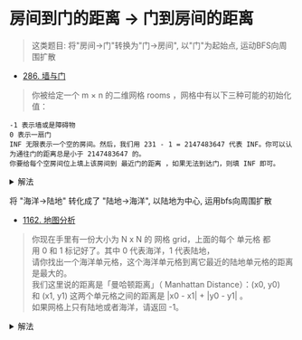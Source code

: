 # 房间到门的距离 -> 门到房间的距离

> 这类题目: 将"房间->门"转换为"门->房间", 以"门"为起始点, 运动BFS向周围扩散

- [286. 墙与门](https://leetcode-cn.com/problems/walls-and-gates/)
> 你被给定一个 m × n 的二维网格 rooms ，网格中有以下三种可能的初始化值：
> 
```
-1 表示墙或是障碍物
0 表示一扇门
INF 无限表示一个空的房间。然后，我们用 231 - 1 = 2147483647 代表 INF。你可以认为通往门的距离总是小于 2147483647 的。
你要给每个空房间位上填上该房间到 最近门的距离 ，如果无法到达门，则填 INF 即可。
```


<details>
    <summary>解法</summary>
    
```python
class Solution:
    def wallsAndGates(self, rooms: List[List[int]]) -> None:
        """
        Do not return anything, modify rooms in-place instead.
        """
        if not rooms or not rooms[0]: return rooms
        INF = 2147483647
        queue = collections.deque()
        rows, cols = len(rooms), len(rooms[0])
        for r, row in enumerate(rooms):
            for c, val in enumerate(row):
                # 把所有的门入列
                if val == 0: queue.append((r, c))
        
        def neibours(r, c):
            for nr, nc in ((r, c + 1), (r , c - 1), (r + 1, c), (r - 1, c)):
                if 0 <= nr < rows and 0 <= nc < cols:
                    yield nr, nc
        
        while queue:
            r, c = queue.popleft()
            for nr, nc in neibours(r, c):
                # 从门向周围bfs扩散搜索
                if rooms[nr][nc] == INF:
                    rooms[nr][nc] = rooms[r][c] + 1
                    queue.append((nr, nc))

```
</details>

将 "海洋->陆地" 转化成了 "陆地->海洋", 以陆地为中心, 运用bfs向周围扩散
- [1162. 地图分析](https://leetcode-cn.com/problems/as-far-from-land-as-possible/)
> 你现在手里有一份大小为 N x N 的 网格 grid，上面的每个 单元格 都用 0 和 1 标记好了。其中 0 代表海洋，1 代表陆地，     
请你找出一个海洋单元格，这个海洋单元格到离它最近的陆地单元格的距离是最大的。        
我们这里说的距离是「曼哈顿距离」（ Manhattan Distance）：(x0, y0) 和 (x1, y1) 这两个单元格之间的距离是 |x0 - x1| + |y0 - y1| 。        
如果网格上只有陆地或者海洋，请返回 -1。



<details>
    <summary>解法</summary>
    
```python
class Solution:
    def maxDistance(self, grid: List[List[int]]) -> int:
        if not grid or not grid[0]:
            return -1
        rows, cols = len(grid), len(grid[0])
        d = collections.deque()
        for r in range(rows):
            for c in range(cols):
                if grid[r][c] == 1:
                    d.append((r, c))
        ans = -1
        while d:
            r, c = d.popleft()
            for nr, nc in ((r + 1, c), (r - 1, c), (r, c + 1), (r, c - 1)):
                if 0 <= nr < rows and 0 <= nc < cols and grid[nr][nc] == 0:
                    grid[nr][nc] = grid[r][c] + 1
                    ans = max(ans, grid[nr][nc])
                    d.append((nr, nc))
        return ans - 1 if ans > 0 else -1
```
</details>
